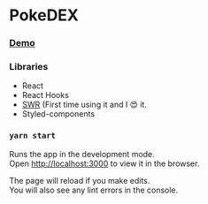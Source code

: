 # PokeDEX

### [Demo](https://fervent-meninsky-593061.netlify.app)

### Libraries

- React
- React Hooks
- [SWR](https://github.com/vercel/swr) (First time using it and I 😍 it.
- Styled-components

### `yarn start`

Runs the app in the development mode.<br />
Open [http://localhost:3000](http://localhost:3000) to view it in the browser.

The page will reload if you make edits.<br />
You will also see any lint errors in the console.

